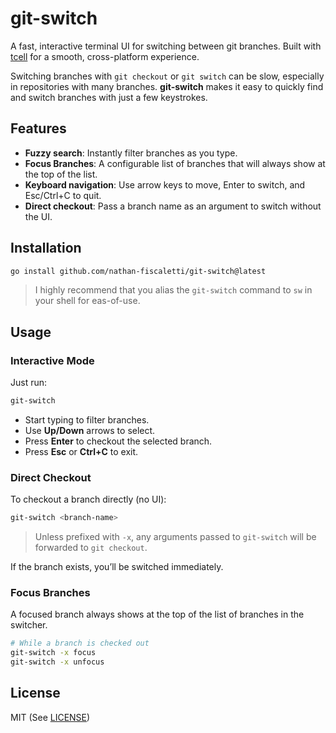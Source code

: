 # git-switch

A fast, interactive terminal UI for switching between git branches. Built with [tcell](https://github.com/gdamore/tcell) for a smooth, cross-platform experience.

Switching branches with `git checkout` or `git switch` can be slow, especially in repositories with many branches. **git-switch** makes it easy to quickly find and switch branches with just a few keystrokes.

## Features

- **Fuzzy search**: Instantly filter branches as you type.
- **Focus Branches**: A configurable list of branches that will always show at the top of the list.
- **Keyboard navigation**: Use arrow keys to move, Enter to switch, and Esc/Ctrl+C to quit.
- **Direct checkout**: Pass a branch name as an argument to switch without the UI.

## Installation

```sh
go install github.com/nathan-fiscaletti/git-switch@latest
```

> I highly recommend that you alias the `git-switch` command to `sw` in your shell for eas-of-use.

## Usage

### Interactive Mode

Just run:

```sh
git-switch
```

- Start typing to filter branches.
- Use **Up/Down** arrows to select.
- Press **Enter** to checkout the selected branch.
- Press **Esc** or **Ctrl+C** to exit.

### Direct Checkout

To checkout a branch directly (no UI):

```sh
git-switch <branch-name>
```

> Unless prefixed with `-x`, any arguments passed to `git-switch` will be forwarded to `git checkout`.

If the branch exists, you’ll be switched immediately.

### Focus Branches

A focused branch always shows at the top of the list of branches in the switcher.

```sh
# While a branch is checked out
git-switch -x focus
git-switch -x unfocus
```

## License

MIT (See [LICENSE](./LICENSE))